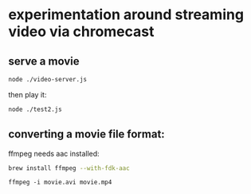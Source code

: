 # experimentation around streaming video via chromecast

## serve a movie
```bash
node ./video-server.js
```

then play it:
```bash
node ./test2.js
```


## converting a movie file format:

ffmpeg needs aac installed:
```bash
brew install ffmpeg --with-fdk-aac
```


```
ffmpeg -i movie.avi movie.mp4
```